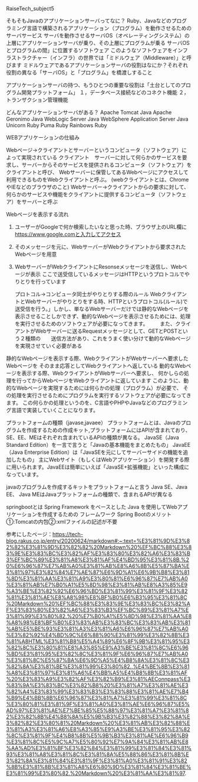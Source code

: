 RaiseTech_subject5


そもそもJavaのアプリケーションサーバってなに？
Ruby、Javaなどのプログラミング言語で構築されるアプリケーション（プログラム）を動作させるためのサーバサービス
サーバを動作させるサーバOS（オペレーティングシステム）の上層にアプリケーションサーバが乗り、その上層にプログラムが乗る
サーバOSとプログラムの間」に位置するソフトウェア
このようなソフトウェアをインフラストラクチャー（インフラ）の世界では「ミドルウェア（Middleware）」と呼びます
ミドルウェアであるアプリケーションサーバの役割はなにか？それぞれ役割の異なる「サーバOS」と「プログラム」を橋渡しすること

アプリケーションサーバの持つ、もうひとつの重要な役割は「土台としてのプログラム開発プラットフォーム」
１，データベース接続などのコネクト機能
２，トランザクション管理機能

どんなアプリケーションサーバがある？
Apache Tomcat	Java
Apache Geronimo	Java
WebLogic Server	Java
WebSphere Application Server	Java
Unicorn	Ruby
Puma	Ruby
Rainbows	Ruby

WEBアプリケーションの仕組み

Webページ→クライアントとサーバーというコンピュータ（ソフトウェア）によって実現されている
クライアント　サーバーに対して何らかのサービスを要求し、サーバーからそのサービスを提供されるコンピュータ（ソフトウェア）をクライアントと呼び、
Webサーバーに保管してあるWebページにアクセスして利用できるものをWebクライアントと呼ぶ。
(webクライアントとは、ChromeやIEなどのブラウザのこと)
Webサーバー→クライアントからの要求に対して、何らかのサービスや機能をクライアントに提供するコンピュータ（ソフトウェア）をサーバーと呼ぶ

Webページを表示する流れ
1. ユーザーがGoogleで何か検索したいなと思った時、ブラウザ上のURL欄に
   https://www.google.comと入力してアクセス
2. そのメッセージを元に、WebサーバーがWebクライアントから要求されたWebページを用意
3. WebサーバーがWebクライアントにResonseメッセージを送信し、Webページが表示
   ここで送受信しているメッセージはHTTPというプロトコルでやりとりを行っています

   プロトコル→コンピュータ同士がやりとりする際のルール
   WebクライアントとWebサーバーがやりとりをする時、HTTPというプロトコル(ルール)で送受信を行う。」しかし、単なるWebサーバーだけでは静的なWebページを表示させることしかできず、動的なWebページを表示させるためには、処理を実行させるためのソフトウェアが必要になってきます。
　　また、クライアントがWebサーバーに送るRequestメッセージとして、GETとPOSTという２種類の　　送信方法があり、これをうまく使い分けて動的なWebページを実現させていく必要がある

静的なWebページを表示する際、WebクライアントがWebサーバーへ要求したWebページを
そのまま応答としてWebクライアントへ返している
動的なWebページを表示する際、WebクライアントがWebサーバーへ要求し、
何かしらの処理を行ってからWebページをWebクライアントに返しています
このように、動的なWebページを実現するためには何らかの処理（プログラム）が必要で、
その処理を実行させるためにプログラムを実行するソフトウェアが必要になってきます。
この何らかの処理というのを、C言語やPHPやJavaなどのプログラミング言語で実装していくことになります。

プラットフォームの種類（javase,javaee）
プラットフォームとは、Javaのプログラムを作成するための作成キット,プラットフォームにはAPIが含まれており、SE、EE、MEはそれぞれ含まれているAPIの種類が異なる。
JavaSE（Java Standard Edition）を一言で言うと「Javaの基本機能をまとめたもの」
JavaEE（Java Enterprise Edition）は「JavaSEを元にしてサーバーサイドの機能を追加したもの」
主にWebサイト（もしくはWebアプリケーション）を開発する際に用いられます。JavaEEは簡単にいえば「JavaSE+拡張機能」といった構成になっています。

javaのプログラムを作成するキットをプラットフォームと言う
Java SE、Java EE、 Java MEはJavaプラットフォームの種類で、含まれるAPIが異なる

springbootとは
Spring Framework をベースとした Java を使用してWebアプリケーションを作成するための フレームワーク
Spring Bootのメリット①:Tomcatの内包②:xmlファイルの記述が不要

参考にしたページ：https://tech-blog.rakus.co.jp/entry/20200624/markdown#:~:text=%E3%81%9D%E3%82%82%E3%81%9D%E3%82%82%20Markdown%20%EF%BC%88%E3%83%9E%E3%83%BC%E3%82%AF%E3%83%80%E3%82%A6%E3%83%B3%EF%BC%89%E3%81%A8%E3%81%AF%E4%BD%95%E3%81%8B.%20%E6%96%87%E7%AB%A0%E3%81%AB%E8%A6%8B%E5%87%BA%E3%81%97%E3%82%84%E7%AE%87%E6%9D%A1%E6%9B%B8%E3%81%8D%E3%81%AA%E3%81%A9%E3%80%81%E6%96%87%E7%AB%A0%E3%81%AB%E7%B0%A1%E5%8D%98%E3%81%AB%E8%A3%85%E9%A3%BE%E3%82%92%E6%96%BD%E3%81%99%E3%81%9F%E3%82%81%E3%81%AE%E8%A8%98%E8%BF%B0%E6%B3%95%E3%81%8C%20Markdown%20%EF%BC%88%E3%83%9E%E3%83%BC%E3%82%AF%E3%83%80%E3%82%A6%E3%83%B3%EF%BC%89%E3%81%A7%E3%81%99%E3%80%82.%20%E7%B0%A1%E5%8D%98%E3%81%AA%E8%A8%98%E8%BF%B0%E3%83%AB%E3%83%BC%E3%83%AB%E3%81%AB%E5%BE%93%E3%81%A3%E3%81%A6%E6%96%87%E7%AB%A0%E3%82%92%E4%BD%9C%E6%88%90%E3%81%99%E3%82%8B%E3%81%A8HTML%E3%81%B8%E5%A4%89%E6%8F%9B%E3%81%95%E3%82%8C%E3%80%81%E8%A3%85%E9%A3%BE%E3%81%8C%E6%96%BD%E3%81%95%E3%82%8C%E3%81%9F%E6%96%87%E7%AB%A0%E3%81%8C%E5%87%BA%E6%9D%A5%E4%B8%8A%E3%81%8C%E3%82%8A%E3%81%BE%E3%81%99%E3%80%82.,%E4%BE%8B%E3%81%A8%E3%81%97%E3%81%A6%E4%BB%A5%E4%B8%8B%E3%81%AF%20%E3%83%A9%E3%82%AF%E3%82%B9%E3%81%AEConnpass%E3%83%9A%E3%83%BC%E3%82%B8%20%E3%81%A7%E3%81%AE%E3%82%A4%E3%83%99%E3%83%B3%E3%83%88%E3%81%AE%E7%B4%B9%E4%BB%8B%E6%96%87%E3%81%A7%E3%81%99%E3%81%8C%E3%80%81%E3%81%9F%E3%81%A0%E3%81%AE%E6%96%87%E5%AD%97%E3%81%AE%E7%BE%85%E5%88%97%E3%81%A7%E3%81%82%E3%82%8B%E4%B8%8A%E5%9B%B3%E3%82%88%E3%82%8A%E3%82%82%E3%80%81%20Markdown%20%E3%81%AB%E3%82%88%E3%81%A3%E3%81%A6%E8%A3%85%E9%A3%BE%E3%81%95%E3%82%8C%E3%81%9F%E4%B8%8B%E5%9B%B3%E3%81%AE%E6%96%B9%E3%81%8C%E5%9C%A7%E5%80%92%E7%9A%84%E3%81%AB%E8%AA%AD%E3%81%BF%E3%82%84%E3%81%99%E3%81%84%E3%81%93%E3%81%A8%E3%81%8C%E3%81%8A%E5%88%86%E3%81%8B%E3%82%8A%E3%81%84%E3%81%9F%E3%81%A0%E3%81%91%E3%82%8B%E3%81%8B%E3%81%A8%E6%80%9D%E3%81%84%E3%81%BE%E3%81%99%E3%80%82.%20Markdown%20%E3%81%AA%E3%81%97.